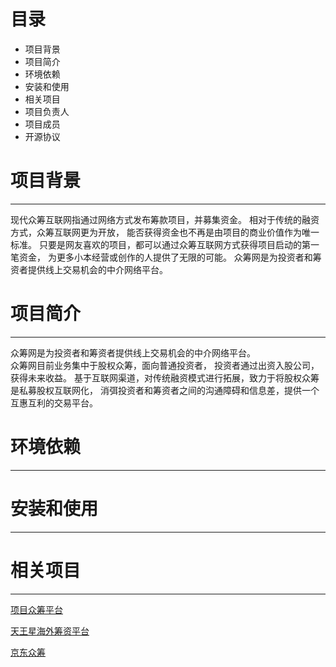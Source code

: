 # 目录
* 项目背景
* 项目简介
* 环境依赖
* 安装和使用
* 相关项目
* 项目负责人
* 项目成员
* 开源协议


# 项目背景
___
现代众筹互联网指通过网络方式发布筹款项目，并募集资金。
相对于传统的融资方式，众筹互联网更为开放，
能否获得资金也不再是由项目的商业价值作为唯一标准。
只要是网友喜欢的项目，都可以通过众筹互联网方式获得项目启动的第一笔资金，
为更多小本经营或创作的人提供了无限的可能。
众筹网是为投资者和筹资者提供线上交易机会的中介网络平台。  

# 项目简介
---
众筹网是为投资者和筹资者提供线上交易机会的中介网络平台。  
众筹网目前业务集中于股权众筹，面向普通投资者，
投资者通过出资入股公司，获得未来收益。
基于互联网渠道，对传统融资模式进行拓展，致力于将股权众筹是私募股权互联网化，
消弭投资者和筹资者之间的沟通障碍和信息差，提供一个互惠互利的交易平台。
# 环境依赖
---
# 安装和使用
---
# 相关项目
---
[项目众筹平台](https://zjtrtx.com/newfindInvestors?source=10001&renqun_youhua=1813582&bd_vid=12000772379182312379)  

[天王星海外筹资平台](https://www.apeplanet.cn/)  

[京东众筹](https://www.jdt.com.cn/finance/)